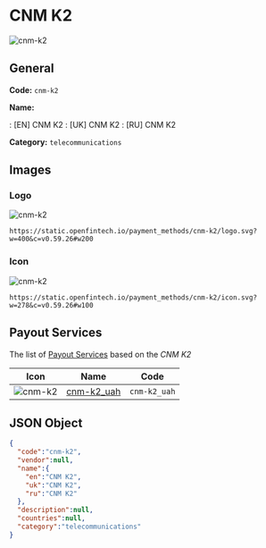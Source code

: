 
# CNM K2 
![cnm-k2](https://static.openfintech.io/payment_methods/cnm-k2/logo.svg?w=400&c=v0.59.26#w200)  

## General 
**Code:** `cnm-k2` 
 
**Name:** 
 
:	[EN] CNM K2 
:	[UK] CNM K2 
:	[RU] CNM K2 
 
**Category:** `telecommunications` 
 

## Images 

### Logo 
![cnm-k2](https://static.openfintech.io/payment_methods/cnm-k2/logo.svg?w=400&c=v0.59.26#w200)  

```
https://static.openfintech.io/payment_methods/cnm-k2/logo.svg?w=400&c=v0.59.26#w200
```  

### Icon 
![cnm-k2](https://static.openfintech.io/payment_methods/cnm-k2/icon.svg?w=278&c=v0.59.26#w100)  

```
https://static.openfintech.io/payment_methods/cnm-k2/icon.svg?w=278&c=v0.59.26#w100
```  

## Payout Services 
 
The list of [Payout Services](/payout-services/) based on the _CNM K2_ 

|Icon|Name|Code| 
|:---:|:---:|:---:| 
|![cnm-k2](https://static.openfintech.io/payout_methods/cnm-k2/icon.png?w=278&c=v0.59.26#w40) |[cnm-k2_uah](/payout-services/cnm-k2_uah/)|`cnm-k2_uah`| 
 

## JSON Object 

```json
{
  "code":"cnm-k2",
  "vendor":null,
  "name":{
    "en":"CNM K2",
    "uk":"CNM K2",
    "ru":"CNM K2"
  },
  "description":null,
  "countries":null,
  "category":"telecommunications"
}
```  
